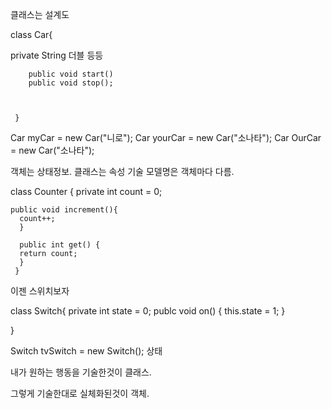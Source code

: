 클래스는 설계도

class Car{

private String
        더블 등등
        
        public void start()
        public void stop();
        
     
     
     }
     
   Car myCar = new Car("니로");
   Car yourCar = new Car("소나타");
   Car OurCar = new Car("소나타");
   
   객체는 상태정보. 클래스는 속성 기술
   모델명은 객체마다 다름.
   
   class Counter {
    private int count = 0;
    
    public void increment(){
      count++;
      }
      
      public int get() {
      return count;
      }
     } 





이젠 스위치보자

class Switch{
 private int state = 0;
 publc void on() {
  this.state = 1;
  }
  
  
  }
  
  Switch tvSwitch = new Switch();
  상태

 내가 원하는 행동을 기술한것이 클래스.
 
 그렇게 기술한대로 실체화된것이 객체.
